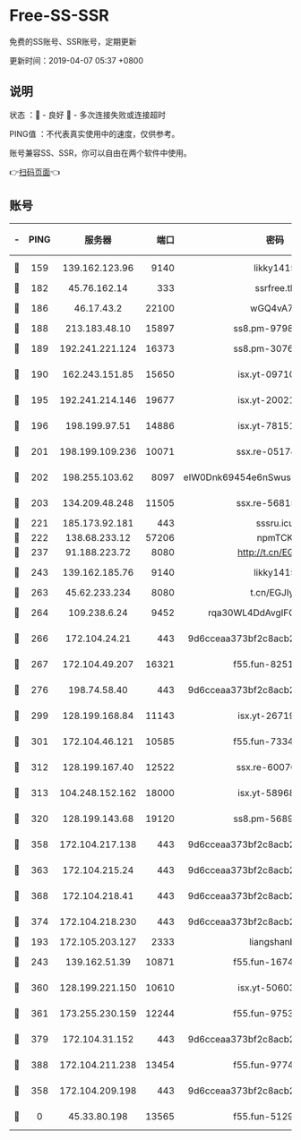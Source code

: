 # Free-SS-SSR

免费的SS账号、SSR账号，定期更新

更新时间：2019-04-07 05:37 +0800

## 说明

状态     ：🙂 - 良好 🙁 - 多次连接失败或连接超时

PING值   ：不代表真实使用中的速度，仅供参考。

账号兼容SS、SSR，你可以自由在两个软件中使用。

👉[扫码页面](https://liesauer.github.io/Free-SS-SSR/)👈

## 账号

|-|PING|服务器|端口|密码|加密方式|区域|
|:----:|:----:|:-----:|-----:|:----:|:----:|:----:|
|🙂|159|139.162.123.96|9140|likky1415|aes-256-cfb|JP|
|🙂|182|45.76.162.14|333|ssrfree.tk|rc4|SG|
|🙂|186|46.17.43.2|22100|wGQ4vA7D|aes-256-gcm|RU|
|🙂|188|213.183.48.10|15897|ss8.pm-97980704|rc4-md5|RU|
|🙂|189|192.241.221.124|16373|ss8.pm-30761179|aes-256-cfb|US|
|🙂|190|162.243.151.85|15650|isx.yt-09710733|aes-256-cfb|US|
|🙂|195|192.241.214.146|19677|isx.yt-20021602|aes-256-cfb|US|
|🙂|196|198.199.97.51|14886|isx.yt-78151527|aes-256-cfb|US|
|🙂|201|198.199.109.236|10071|ssx.re-05174264|aes-256-cfb|US|
|🙂|202|198.255.103.62|8097|eIW0Dnk69454e6nSwuspv9DmS201tQ0D|aes-256-cfb|US|
|🙂|203|134.209.48.248|11505|ssx.re-56815619|aes-256-cfb|US|
|🙂|221|185.173.92.181|443|sssru.icu|rc4-md5|RU|
|🙂|222|138.68.233.12|57206|npmTCK|rc4-md5|US|
|🙂|237|91.188.223.72|8080|http://t.cn/EGJIyrl|rc4-md5|RU|
|🙂|243|139.162.185.76|9140|likky1415|aes-256-cfb|DE|
|🙂|263|45.62.233.234|8080|t.cn/EGJIyrl|rc4-md5|CA|
|🙂|264|109.238.6.24|9452|rqa30WL4DdAvgIFG6Fs3znzTa|aes-256-cfb|FR|
|🙂|266|172.104.24.21|443|9d6cceaa373bf2c8acb22e60b6a58be6|aes-256-cfb|US|
|🙂|267|172.104.49.207|16321|f55.fun-82511518|aes-256-cfb|SG|
|🙂|276|198.74.58.40|443|9d6cceaa373bf2c8acb22e60b6a58be6|aes-256-cfb|US|
|🙂|299|128.199.168.84|11143|isx.yt-26719747|aes-256-cfb|SG|
|🙂|301|172.104.46.121|10585|f55.fun-73340973|aes-256-cfb|SG|
|🙂|312|128.199.167.40|12522|ssx.re-60076852|aes-256-cfb|SG|
|🙂|313|104.248.152.162|18000|isx.yt-58968188|aes-256-cfb|SG|
|🙂|320|128.199.143.68|19120|ss8.pm-56891899|aes-256-cfb|SG|
|🙂|358|172.104.217.138|443|9d6cceaa373bf2c8acb22e60b6a58be6|aes-256-cfb|US|
|🙂|363|172.104.215.24|443|9d6cceaa373bf2c8acb22e60b6a58be6|aes-256-cfb|US|
|🙂|368|172.104.218.41|443|9d6cceaa373bf2c8acb22e60b6a58be6|aes-256-cfb|US|
|🙂|374|172.104.218.230|443|9d6cceaa373bf2c8acb22e60b6a58be6|aes-256-cfb|US|
|🙂|193|172.105.203.127|2333|liangshanbo|chacha20|JP|
|🙂|243|139.162.51.39|10871|f55.fun-16741898|aes-256-cfb|SG|
|🙂|360|128.199.221.150|10610|isx.yt-50603205|aes-256-cfb|SG|
|🙂|361|173.255.230.159|12244|f55.fun-97535983|aes-256-cfb|US|
|🙂|379|172.104.31.152|443|9d6cceaa373bf2c8acb22e60b6a58be6|aes-256-cfb|US|
|🙂|388|172.104.211.238|13454|f55.fun-97748450|aes-256-cfb|US|
|🙁|358|172.104.209.198|443|9d6cceaa373bf2c8acb22e60b6a58be6|aes-256-cfb|US|
|🙁|0|45.33.80.198|13565|f55.fun-51293077|aes-256-cfb|US|
